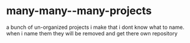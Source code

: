 # many-many--many-projects
a bunch of un-organized projects i make that i dont know what to name. when i name them they will be removed and get there own repository
